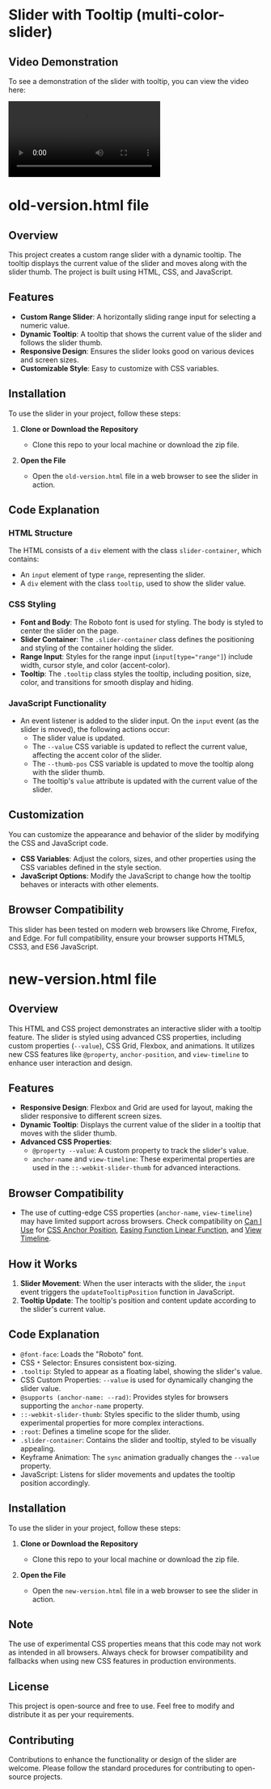 # Slider with Tooltip (multi-color-slider)

## Video Demonstration

To see a demonstration of the slider with tooltip, you can view the video here:

![see here](https://github.com/ritikbanger/multi-color-slider/blob/main/demo.mp4)

# old-version.html file

## Overview

This project creates a custom range slider with a dynamic tooltip. The tooltip displays the current value of the slider and moves along with the slider thumb. The project is built using HTML, CSS, and JavaScript.

## Features

- **Custom Range Slider**: A horizontally sliding range input for selecting a numeric value.
- **Dynamic Tooltip**: A tooltip that shows the current value of the slider and follows the slider thumb.
- **Responsive Design**: Ensures the slider looks good on various devices and screen sizes.
- **Customizable Style**: Easy to customize with CSS variables.

## Installation

To use the slider in your project, follow these steps:

1. **Clone or Download the Repository**

   - Clone this repo to your local machine or download the zip file.

2. **Open the File**
   - Open the `old-version.html` file in a web browser to see the slider in action.

## Code Explanation

### HTML Structure

The HTML consists of a `div` element with the class `slider-container`, which contains:

- An `input` element of type `range`, representing the slider.
- A `div` element with the class `tooltip`, used to show the slider value.

### CSS Styling

- **Font and Body**: The Roboto font is used for styling. The body is styled to center the slider on the page.
- **Slider Container**: The `.slider-container` class defines the positioning and styling of the container holding the slider.
- **Range Input**: Styles for the range input (`input[type="range"]`) include width, cursor style, and color (accent-color).
- **Tooltip**: The `.tooltip` class styles the tooltip, including position, size, color, and transitions for smooth display and hiding.

### JavaScript Functionality

- An event listener is added to the slider input. On the `input` event (as the slider is moved), the following actions occur:
  - The slider value is updated.
  - The `--value` CSS variable is updated to reflect the current value, affecting the accent color of the slider.
  - The `--thumb-pos` CSS variable is updated to move the tooltip along with the slider thumb.
  - The tooltip's `value` attribute is updated with the current value of the slider.

## Customization

You can customize the appearance and behavior of the slider by modifying the CSS and JavaScript code.

- **CSS Variables**: Adjust the colors, sizes, and other properties using the CSS variables defined in the style section.
- **JavaScript Options**: Modify the JavaScript to change how the tooltip behaves or interacts with other elements.

## Browser Compatibility

This slider has been tested on modern web browsers like Chrome, Firefox, and Edge. For full compatibility, ensure your browser supports HTML5, CSS3, and ES6 JavaScript.

# new-version.html file

## Overview

This HTML and CSS project demonstrates an interactive slider with a tooltip feature. The slider is styled using advanced CSS properties, including custom properties (`--value`), CSS Grid, Flexbox, and animations. It utilizes new CSS features like `@property`, `anchor-position`, and `view-timeline` to enhance user interaction and design.

## Features

- **Responsive Design**: Flexbox and Grid are used for layout, making the slider responsive to different screen sizes.
- **Dynamic Tooltip**: Displays the current value of the slider in a tooltip that moves with the slider thumb.
- **Advanced CSS Properties**:
  - `@property --value`: A custom property to track the slider's value.
  - `anchor-name` and `view-timeline`: These experimental properties are used in the `::-webkit-slider-thumb` for advanced interactions.

## Browser Compatibility

- The use of cutting-edge CSS properties (`anchor-name`, `view-timeline`) may have limited support across browsers. Check compatibility on [Can I Use](https://caniuse.com/) for [CSS Anchor Position](https://drafts.csswg.org/css-anchor-position-1/), [Easing Function Linear Function](https://caniuse.com/mdn-css_types_easing-function_linear-function), and [View Timeline](https://caniuse.com/mdn-css_properties_view-timeline).

## How it Works

1. **Slider Movement**: When the user interacts with the slider, the `input` event triggers the `updateTooltipPosition` function in JavaScript.
2. **Tooltip Update**: The tooltip's position and content update according to the slider's current value.

## Code Explanation

- `@font-face`: Loads the "Roboto" font.
- CSS `*` Selector: Ensures consistent box-sizing.
- `.tooltip`: Styled to appear as a floating label, showing the slider's value.
- CSS Custom Properties: `--value` is used for dynamically changing the slider value.
- `@supports (anchor-name: --rad)`: Provides styles for browsers supporting the `anchor-name` property.
- `::-webkit-slider-thumb`: Styles specific to the slider thumb, using experimental properties for more complex interactions.
- `:root`: Defines a timeline scope for the slider.
- `.slider-container`: Contains the slider and tooltip, styled to be visually appealing.
- Keyframe Animation: The `sync` animation gradually changes the `--value` property.
- JavaScript: Listens for slider movements and updates the tooltip position accordingly.

## Installation

To use the slider in your project, follow these steps:

1. **Clone or Download the Repository**

   - Clone this repo to your local machine or download the zip file.

2. **Open the File**
   - Open the `new-version.html` file in a web browser to see the slider in action.

## Note

The use of experimental CSS properties means that this code may not work as intended in all browsers. Always check for browser compatibility and fallbacks when using new CSS features in production environments.

## License

This project is open-source and free to use. Feel free to modify and distribute it as per your requirements.

## Contributing

Contributions to enhance the functionality or design of the slider are welcome. Please follow the standard procedures for contributing to open-source projects.
